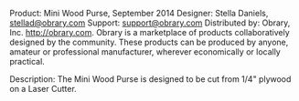 Product: Mini Wood Purse, September 2014
Designer: Stella Daniels, stellad@obrary.com
Support:  support@obrary.com
Distributed by:  Obrary, Inc.  http://obrary.com.  Obrary is a marketplace of products collaboratively designed by the community. These products can be produced by anyone, amateur or professional manufacturer, wherever economically or locally practical.

Description:
The Mini Wood Purse is designed to be cut from 1/4" plywood on a Laser Cutter.